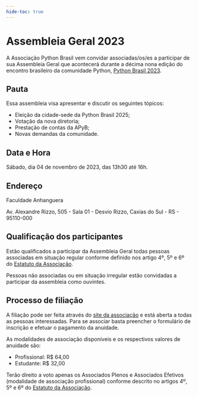 ```yaml
---
hide-toc: true
---
```


# Assembleia Geral 2023

A Associação Python Brasil vem convidar associadas/os/es a participar de sua Assembleia Geral que acontecerá durante a décima nona edição do encontro brasileiro da comunidade Python, [Python Brasil 2023](https://2023.pythonbrasil.org.br/).

## Pauta

Essa assembleia visa apresentar e discutir os seguintes tópicos:

* Eleição da cidade-sede da Python Brasil 2025;
* Votação da nova diretoria;
* Prestação de contas da APyB;
* Novas demandas da comunidade.

## Data e Hora

Sábado, dia 04 de novembro de 2023, das 13h30 até 16h.

## Endereço

Faculdade Anhanguera

Av. Alexandre Rizzo, 505 - Sala 01 - Desvio Rizzo, Caxias do Sul - RS - 95110-000

## Qualificação dos participantes

Estão qualificados a participar da Assembleia Geral todas pessoas associadas em situação regular conforme definido nos artigo 4º, 5º e 6º do [Estatuto da Associação](https://python.org.br/estatuto/).

Pessoas não associadas ou em situação irregular estão convidadas a participar da assembleia como ouvintes.

## Processo de filiação

A filiação pode ser feita através do [site da associação](http://associados.python.org.br) e está aberta a todas as pessoas interessadas. Para se associar basta preencher o formulário de inscrição e efetuar o pagamento da anuidade.

As modalidades de associação disponíveis e os respectivos valores de anuidade são:

-   Profissional: R$ 64,00
-   Estudante: R$ 32,00

Terão direito a voto apenas os Associados Plenos e Associados Efetivos (modalidade de associação profissional) conforme descrito no artigos 4º, 5º e 6º do [Estatuto da Associação](https://python.org.br/estatuto/).
